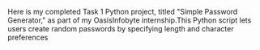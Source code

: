 Here is my completed Task 1 Python project, titled "Simple Password Generator," as part of my OasisInfobyte internship.This Python script lets users create random passwords by specifying length and character preferences
